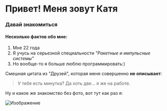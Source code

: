 # Привет! Меня зовут Катя 
### Давай знакомиться

#### Несколько фактов обо мне:

1. Мне 22 года
2. Я учусь на серьезной специальности _"Ракетные и импульсные системы"_
3. Но вообще-то я больше люблю программировать:)

Смешная цитата из "Друзей", которая меня совершенно **не описывает**:
> У тебя есть минутка? Да хоть две… я же на работе.

Ну и какое же знакомство без фото, вот тут как раз я:

![Изображение](https://sun9-71.userapi.com/impg/la7hDpTtidS9b3zLYGCBpOYrkOx3aHp0ORVA-g/phju8ydfoCE.jpg?size=320x362&quality=96&sign=8fe634999f64e30c482b7a5464707c03&c_uniq_tag=CuLdwcn7FVZEzCFn5HPj5aRwEI9BJa3mwtnXtrQQgAc&type=album)
